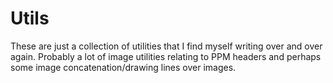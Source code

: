 # Utils

These are just a collection of utilities that I find myself writing over and over again. Probably a lot of image utilities relating to PPM headers and perhaps some image concatenation/drawing lines over images.
